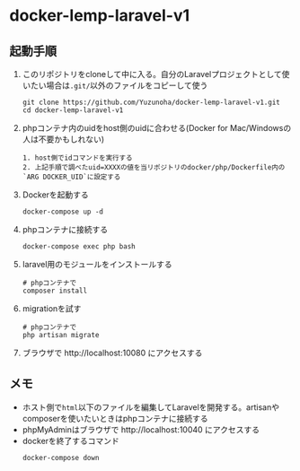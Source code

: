 # docker-lemp-laravel-v1

## 起動手順
1. このリポジトリをcloneして中に入る。自分のLaravelプロジェクトとして使いたい場合は`.git/`以外のファイルをコピーして使う
    ```
    git clone https://github.com/Yuzunoha/docker-lemp-laravel-v1.git
    cd docker-lemp-laravel-v1
    ```
1. phpコンテナ内のuidをhost側のuidに合わせる(Docker for Mac/Windowsの人は不要かもしれない)
    ```
    1. host側でidコマンドを実行する 
    2. 上記手順で調べたuid=XXXXの値を当リポジトリのdocker/php/Dockerfile内の`ARG DOCKER_UID`に設定する
    ```
1. Dockerを起動する
    ```
    docker-compose up -d
    ```
1. phpコンテナに接続する
    ```
    docker-compose exec php bash
    ```
1. laravel用のモジュールをインストールする
    ```
    # phpコンテナで
    composer install
    ```
1. migrationを試す
    ```
    # phpコンテナで
    php artisan migrate
    ```
1. ブラウザで http://localhost:10080 にアクセスする

## メモ
- ホスト側で`html`以下のファイルを編集してLaravelを開発する。artisanやcomposerを使いたいときはphpコンテナに接続する
- phpMyAdminはブラウザで http://localhost:10040 にアクセスする
- dockerを終了するコマンド
    ```
    docker-compose down
    ```
